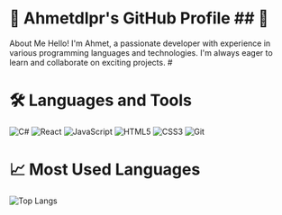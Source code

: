 # 👋 Ahmetdlpr's GitHub Profile ## 🌟 

About Me Hello! I'm Ahmet, a passionate developer with experience in various programming languages and technologies. 
I'm always eager to learn and collaborate on exciting projects. #
# 🛠️ Languages and Tools 

![C#](https://img.shields.io/badge/-C%23-239120?style=flat-square&logo=c-sharp&logoColor=white)
![React](https://img.shields.io/badge/-React-blue?style=flat-square&logo=react) 
![JavaScript](https://img.shields.io/badge/-JavaScript-yellow?style=flat-square&logo=javascript) 
![HTML5](https://img.shields.io/badge/-HTML5-orange?style=flat-square&logo=html5&logoColor=white) 
![CSS3](https://img.shields.io/badge/-CSS3-blue?style=flat-square&logo=css3) 
![Git](https://img.shields.io/badge/-Git-red?style=flat-square&logo=git) 

# 📈 Most Used Languages 
![Top Langs](https://github-readme-stats.vercel.app/api/top-langs/?username=Ahmetdlpr&layout=compact)

